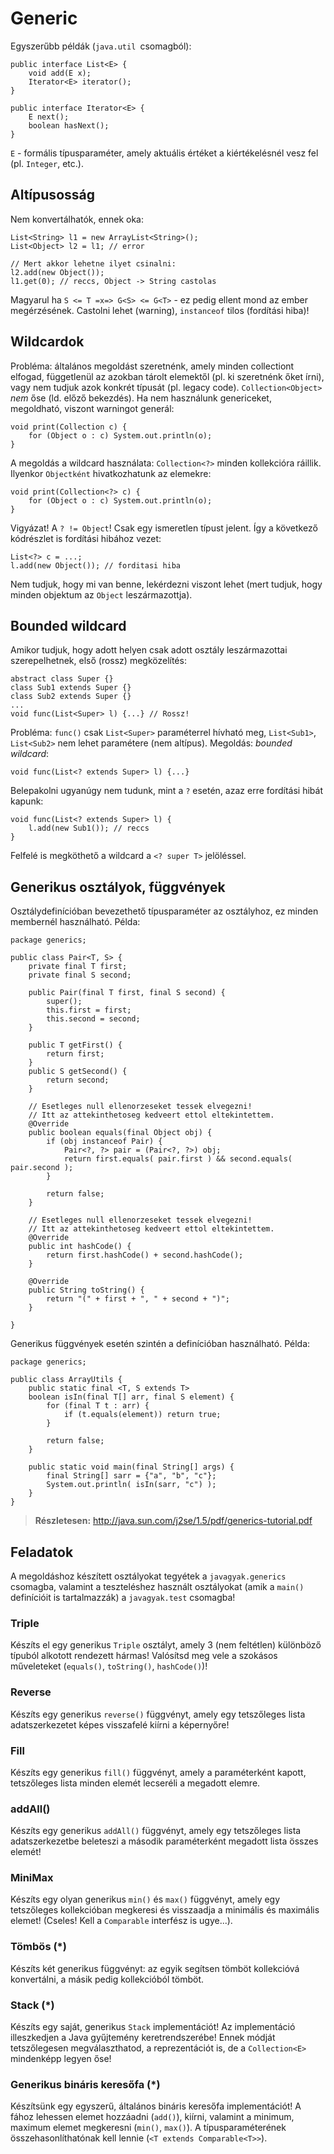 # Generic #

Egyszerűbb példák (`java.util `csomagból):

	public interface List<E> {
	    void add(E x);
	    Iterator<E> iterator();
	}
	
	public interface Iterator<E> {
	    E next();
	    boolean hasNext();
	}

`E` - formális típusparaméter, amely aktuális értéket a kiértékelésnél vesz fel
(pl. `Integer`, etc.).

## Altípusosság ##
Nem konvertálhatók, ennek oka:

	List<String> l1 = new ArrayList<String>();
	List<Object> l2 = l1; // error
	
	// Mert akkor lehetne ilyet csinalni:
	l2.add(new Object());
	l1.get(0); // reccs, Object -> String castolas

Magyarul ha `S <= T =x=> G<S> <= G<T>` - ez pedig ellent mond az ember
megérzésének. Castolni lehet (warning), `instanceof` tilos (fordítási hiba)!

## Wildcardok ##
Probléma: általános megoldást szeretnénk, amely minden collectiont elfogad,
függetlenül az azokban tárolt elemektől (pl. ki szeretnénk őket írni), vagy nem
tudjuk azok konkrét típusát (pl. legacy code). `Collection<Object>` *nem* őse
(ld. előző bekezdés). Ha nem használunk genericeket, megoldható, viszont
warningot generál:

	void print(Collection c) {
	    for (Object o : c) System.out.println(o);
	}

A megoldás a wildcard használata: `Collection<?>` minden kollekcióra ráillik.
Ilyenkor `Objectként` hivatkozhatunk az elemekre:

	void print(Collection<?> c) {
	    for (Object o : c) System.out.println(o);
	}

Vigyázat! A `? != Object`! Csak egy ismeretlen típust jelent. Így a következő
kódrészlet is fordítási hibához vezet:

	List<?> c = ...;
	l.add(new Object()); // forditasi hiba

Nem tudjuk, hogy mi van benne, lekérdezni viszont lehet (mert tudjuk, hogy
minden objektum az `Object` leszármazottja).

## Bounded wildcard ##
Amikor tudjuk, hogy adott helyen csak adott osztály leszármazottai
szerepelhetnek, első (rossz) megközelítés:

	abstract class Super {}
	class Sub1 extends Super {}
	class Sub2 extends Super {}
	...
	void func(List<Super> l) {...} // Rossz!

Probléma: `func()` csak `List<Super>` paraméterrel hívható meg, `List<Sub1>`,
`List<Sub2>` nem lehet paramétere (nem altípus). Megoldás: *bounded wildcard*:

	void func(List<? extends Super> l) {...}

Belepakolni ugyanúgy nem tudunk, mint a `?` esetén, azaz erre fordítási hibát
kapunk:

	void func(List<? extends Super> l) {
	    l.add(new Sub1()); // reccs
	}

Felfelé is megköthető a wildcard a `<? super T>` jelöléssel.

## Generikus osztályok, függvények ##
Osztálydefinícióban bevezethető típusparaméter az osztályhoz, ez minden
membernél használható. Példa:

	package generics;
	
	public class Pair<T, S> {
	    private final T first;
	    private final S second;
	    
	    public Pair(final T first, final S second) {
	        super();
	        this.first = first;
	        this.second = second;
	    }
	    
	    public T getFirst() {
	        return first;
	    }
	    public S getSecond() {
	        return second;
	    }
	    
	    // Esetleges null ellenorzeseket tessek elvegezni!
 	    // Itt az attekinthetoseg kedveert ettol eltekintettem.
	    @Override
	    public boolean equals(final Object obj) {
	        if (obj instanceof Pair) {
	            Pair<?, ?> pair = (Pair<?, ?>) obj;
	            return first.equals( pair.first ) && second.equals( pair.second );
	        }
	        
	        return false;
	    }

	    // Esetleges null ellenorzeseket tessek elvegezni!
 	    // Itt az attekinthetoseg kedveert ettol eltekintettem.
	    @Override
	    public int hashCode() {
        	return first.hashCode() + second.hashCode();
	    }

	    @Override
	    public String toString() {
	        return "(" + first + ", " + second + ")";
	    }

	}

Generikus függvények esetén szintén a definícióban használható. Példa:

	package generics;
	
	public class ArrayUtils {
	    public static final <T, S extends T>
	    boolean isIn(final T[] arr, final S element) {
	        for (final T t : arr) {
	            if (t.equals(element)) return true;
	        }
	        
	        return false;
	    }
	    
	    public static void main(final String[] args) {
	        final String[] sarr = {"a", "b", "c"};
	        System.out.println( isIn(sarr, "c") );
	    }
	}

> **Részletesen:** <http://java.sun.com/j2se/1.5/pdf/generics-tutorial.pdf>

## Feladatok ##

A megoldáshoz készített osztályokat tegyétek a `javagyak.generics` csomagba,
valamint a teszteléshez használt osztályokat (amik a `main()` definícióit is
tartalmazzák) a `javagyak.test` csomagba!

### Triple ###
Készíts el egy generikus `Triple` osztályt, amely 3 (nem feltétlen) különböző
típuból alkotott rendezett hármas! Valósítsd meg vele a szokásos műveleteket
(`equals()`, `toString()`, `hashCode()`)!

### Reverse ###
Készíts egy generikus `reverse()` függvényt, amely egy tetszőleges lista
adatszerkezetet képes visszafelé kiírni a képernyőre!

### Fill ###
Készíts egy generikus `fill()` függvényt, amely a paraméterként kapott,
tetszőleges lista minden elemét lecseréli a megadott elemre.

### addAll() ###
Készíts egy generikus `addAll()` függvényt, amely egy tetszőleges lista
adatszerkezetbe beleteszi a második paraméterként megadott lista összes elemét!

### MiniMax ###
Készíts egy olyan generikus `min()` és `max()` függvényt, amely egy tetszőleges
kollekcióban megkeresi és visszaadja a minimális és maximális elemet! (Cseles!
Kell a `Comparable` interfész is ugye...).

### Tömbös (*) ###
Készíts két generikus függvényt: az egyik segítsen tömböt kollekcióvá
konvertálni, a másik pedig kollekcióból tömböt.

### Stack (*) ###
Készíts egy saját, generikus `Stack` implementációt! Az implementáció
illeszkedjen a Java gyűjtemény keretrendszerébe! Ennek módját tetszőlegesen
megválaszthatod, a reprezentációt is, de a `Collection<E>` mindenképp legyen őse!

### Generikus bináris keresőfa (*) ###
Készítsünk egy egyszerű, általános bináris keresőfa implementációt! A fához
lehessen elemet hozzáadni (`add()`), kiírni, valamint a minimum, maximum elemet
megkeresni (`min()`, `max()`). A típusparaméterének összehasonlíthatónak kell
lennie (`<T extends Comparable<T>>`).

